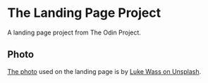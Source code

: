 # The Landing Page Project

A landing page project from The Odin Project.

## Photo

[The photo](https://unsplash.com/photos/-zg_thyUUxs) used on the landing page is by [Luke Wass on Unsplash](https://unsplash.com/@lukewass).
